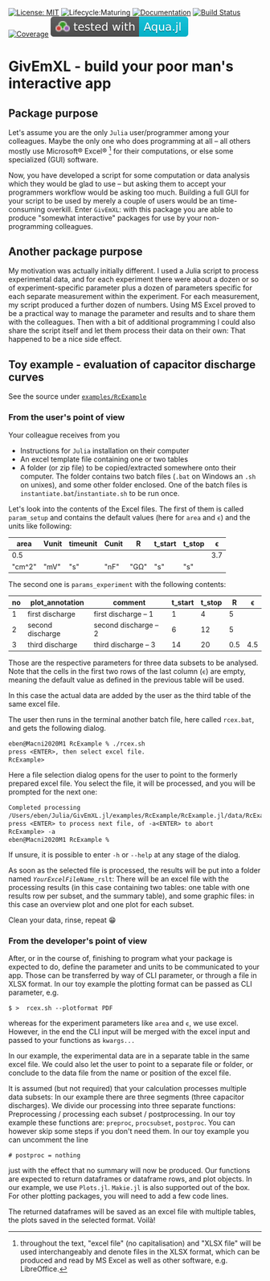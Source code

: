[![License: MIT](https://img.shields.io/badge/License-MIT-yellow.svg)](https://opensource.org/licenses/MIT)
![Lifecycle:Maturing](https://img.shields.io/badge/Lifecycle-Maturing-007EC6)
[![Documentation](https://img.shields.io/badge/docs-stable-blue.svg)](https://eben60.github.io/GivEmXL.jl/) 
[![Build Status](https://github.com/Eben60/GivEmXL.jl/workflows/CI/badge.svg)](https://github.com/Eben60/GivEmXL.jl/actions?query=workflow%3ACI) 
[![Coverage](https://codecov.io/gh/Eben60/GivEmXL.jl/branch/main/graph/badge.svg)](https://codecov.io/gh/Eben60/GivEmXL.jl) 
[![Aqua QA](https://raw.githubusercontent.com/JuliaTesting/Aqua.jl/master/badge.svg)](https://github.com/JuliaTesting/Aqua.jl)

# GivEmXL - build your poor man's interactive app

## Package purpose

Let's assume you are the only `Julia`  user/programmer among your colleagues. Maybe the only one who does programming at all – all others mostly use Microsoft® Excel® [^smallprint] for their computations, or else some specialized (GUI) software. 

[^smallprint]:

    throughout the text, "excel file" (no capitalisation) and "XLSX file" will be used interchangeably and denote files in the XLSX format, which can be produced and read by MS Excel as well as other software, e.g. LibreOffice.

Now, you have developed a script for some computation or data analysis which they would be glad to use – but asking them to accept your programmers workflow would be asking too much. Building a full GUI for your script to be used by merely a couple of users would be an time-consuming overkill. Enter `GivEmXL`: with this package you are able to produce "somewhat interactive" packages for use by your non-programming colleagues.

## Another package purpose

My motivation was actually initially different. I used a Julia script to process experimental data, and for each experiment there were about a dozen or so of experiment-specific parameter plus a dozen of parameters specific for each separate measurement within the experiment. For each measurement, my script produced a further dozen of numbers. Using MS Excel proved to be a practical way to manage the parameter and results and to share them with the colleagues. Then with a bit of additional programming I could also share the script itself and let them process their data on their own: That happened to be a nice side effect.

## Toy example - evaluation of capacitor discharge curves

See the source under [`examples/RcExample`](https://github.com/Eben60/GivEmXL.jl/tree/main/examples/RcExample)

### From the user's point of view

Your colleague receives from you
* Instructions for `Julia` installation on their computer
* An excel template file containing one or two tables
* A folder (or zip file) to be copied/extracted somewhere onto their computer. The folder contains two batch files (`.bat` on Windows an `.sh` on unixes), and some other folder enclosed. One of the batch files is `instantiate.bat`/`instantiate.sh` to be run once.

Let's look into the contents of the Excel files. The first of them is called `param_setup` and contains the default values (here for `area` and `ϵ`) and the units like following:

area|Vunit|timeunit|Cunit|R|t_start|t_stop|ϵ
---|---|---|---|---|---|---|---
0.5|||||||3.7
"cm^2"|"mV"|"s"|"nF"|"GΩ"|"s"|"s"|

The second one is `params_experiment` with the following contents:

no|plot_annotation|comment|t_start|t_stop|R|ϵ
---|---|---|---|---|---|---
1|first discharge|first discharge – 1|1|4|5|
2|second discharge|second discharge – 2|6|12|5|
3|third discharge|third discharge – 3|14|20|0.5|4.5

Those are the respective parameters for three data subsets to be analysed. Note that the cells in the first two rows of the last column (`ϵ`) are empty, meaning the default value as defined in the previous table will be used.

In this case the actual data are added by the user as the third table of the same excel file.

The user then runs in the terminal another batch file, here called `rcex.bat`, and gets the following dialog.

```
eben@Macni2020M1 RcExample % ./rcex.sh 
press <ENTER>, then select excel file.
RcExample> 
```
Here a file selection dialog opens for the user to point to the formerly prepared excel file. You select the file, it will be processed, and you will be prompted for the next one:

```
Completed processing /Users/eben/Julia/GivEmXL.jl/examples/RcExample/RcExample.jl/data/RcExampleData.xlsx
press <ENTER> to process next file, of -a<ENTER> to abort 
RcExample> -a
eben@Macni2020M1 RcExample % 
```

If unsure, it is possible to enter `-h` or `--help` at any stage of the dialog.

As soon as the selected file is processed, the results will be put into a folder named *`YourExcelFileName`*`_rslt`: There will be an excel file with the processing results (in this case containing two tables: one table with one results row per subset, and the summary table), and some graphic files: in this case an overview plot and one plot for each subset.

Clean your data, rinse, repeat 😁

### From the developer's point of view

After, or in the course of, finishing to program what your package is expected to do, define the parameter and units to be communicated to your app. Those can be transferred by way of CLI parameter, or through a file in XLSX format. In our toy example the plotting format can be passed as CLI parameter, e.g.
```
$ >  rcex.sh --plotformat PDF
```
whereas for the experiment parameters like `area` and `ϵ`, we use excel. However, in the end the CLI input will be merged with the excel input and passed to your functions as `kwargs...`

In our example, the experimental data are in a separate table in the same excel file. We could also let the user to point to a separate file or folder, or conclude to the data file from the name or position of the excel file.

It is assumed (but not required) that your calculation processes multiple data subsets: In our example there are three segments (three capacitor discharges).  We divide our processing into three separate functions: Preprocessing / processing each subset / postprocessing. In our toy example these functions are: `preproc`, `procsubset`, `postproc`. You can however skip some steps if you don't need them. In our toy example you can uncomment the line 
```
# postproc = nothing 
```
just with the effect that no summary will now be produced. Our functions are expected to return dataframes or dataframe rows, and plot objects. In our example, we use `Plots.jl`. `Makie.jl` is also supported out of the box. For other plotting packages, you will need to add a few code lines.

The returned dataframes will be saved as an excel file with multiple tables, the plots saved in the selected format. Voilà!
